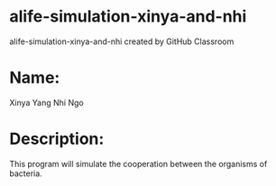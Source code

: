 # alife-simulation-xinya-and-nhi
alife-simulation-xinya-and-nhi created by GitHub Classroom

# Name: 
Xinya Yang 
Nhi Ngo

# Description: 
This program will simulate the cooperation between the organisms of bacteria. 
